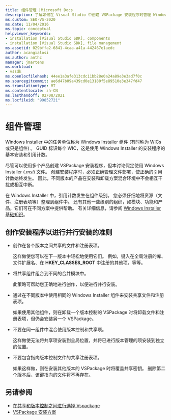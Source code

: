 ```yaml
---
title: 组件管理 |Microsoft Docs
description: 了解如何在 Visual Studio 中创建 VSPackage 安装程序时管理 Windows Installer 组件。
ms.custom: SEO-VS-2020
ms.date: 11/04/2016
ms.topic: conceptual
helpviewer_keywords:
- installation [Visual Studio SDK], components
- installation [Visual Studio SDK], file management
ms.assetid: 029bffa2-6841-4caa-a41a-442467e1aedc
author: acangialosi
ms.author: anthc
manager: jmartens
ms.workload:
- vssdk
ms.openlocfilehash: 44ee1a3afe313cdc11bb28e0a24a89e3e3ad7f0c
ms.sourcegitcommit: ae6d47b09a439cd0e13180f5e89510e3e347fd47
ms.translationtype: MT
ms.contentlocale: zh-CN
ms.lasthandoff: 02/08/2021
ms.locfileid: "99852721"
---
```

# <a name="component-management"></a>组件管理
Windows Installer 中的任务单位称为 Windows Installer 组件 (有时称为 WICs 或只是组件) 。 GUID 标识每个 WIC，这是使用 Windows Installer 的安装程序的基本安装和引用计数。

 尽管可以使用多个产品创建 VSPackage 安装程序，但本讨论假定使用 Windows Installer (*.msi*) 文件。 创建安装程序时，必须正确管理文件部署，使正确的引用计数始终发生。 因此，不同版本的产品在安装和卸载方案混合环境中不会相互干扰或相互中断。

 在 Windows Installer 中，引用计数发生在组件级别。 您必须仔细地将资源（文件、注册表项等）整理到组件中。 还有其他一些级别的组织，如模块、功能和产品，它们可在不同方案中提供帮助。 有关详细信息，请参阅 [Windows Installer 基础知识](../../extensibility/internals/windows-installer-basics.md)。

## <a name="guidelines-of-authoring-setup-for-side-by-side-installation"></a>创作安装程序以进行并行安装的准则

- 创作在各个版本之间共享的文件和注册表项。

     这样做使您可以在下一版本中轻松地使用它们。 例如，键入在全局注册的库、文件扩展名、在 **HKEY_CLASSES_ROOT** 中注册的其他项，等等。

- 将共享组件组合到不同的合并模块中。

     此策略可帮助您正确地进行创作，以便进行并行安装。

- 通过在不同版本中使用相同的 Windows Installer 组件来安装共享文件和注册表项。

     如果使用其他组件，则在卸载一个版本控制的 VSPackage 时将卸载文件和注册表项，但仍会安装另一个 VSPackage。

- 不要在同一组件中混合使用版本控制和共享项。

     这样做使无法将共享项安装到全局位置，并将已进行版本管理的项安装到独立的位置。

- 不要包含指向版本控制文件的共享注册表项。

     如果这样做，则在安装其他版本的 VSPackage 时将覆盖共享密钥。 删除第二个版本后，该键指向的文件将不再存在。

## <a name="see-also"></a>另请参阅
- [在共享和版本控制之间进行选择 Vspackage](../../extensibility/choosing-between-shared-and-versioned-vspackages.md)
- [VSPackage 安装方案](../../extensibility/internals/vspackage-setup-scenarios.md)
